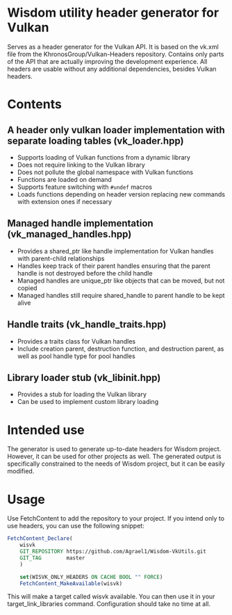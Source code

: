 # Wisdom utility header generator for Vulkan

Serves as a header generator for the Vulkan API. It is based on the vk.xml file from the KhronosGroup/Vulkan-Headers repository.
Contains only parts of the API that are actually improving the development experience. All headers are usable without any additional dependencies, besides Vulkan headers.


# Contents

## A header only vulkan loader implementation with separate loading tables (vk_loader.hpp)
- Supports loading of Vulkan functions from a dynamic library
- Does not require linking to the Vulkan library
- Does not pollute the global namespace with Vulkan functions
- Functions are loaded on demand
- Supports feature switching with `#undef` macros
- Loads functions depending on header version replacing new commands with extension ones if necessary

## Managed handle implementation (vk_managed_handles.hpp) 
- Provides a shared_ptr like handle implementation for Vulkan handles with parent-child relationships
- Handles keep track of their parent handles ensuring that the parent handle is not destroyed before the child handle
- Managed handles are unique_ptr like objects that can be moved, but not copied
- Managed handles still require shared_handle to parent handle to be kept alive

## Handle traits (vk_handle_traits.hpp)
- Provides a traits class for Vulkan handles
- Include creation parent, destruction function, and destruction parent, as well as pool handle type for pool handles

## Library loader stub (vk_libinit.hpp)
- Provides a stub for loading the Vulkan library
- Can be used to implement custom library loading

# Intended use

The generator is used to generate up-to-date headers for Wisdom project. However, it can be used for other projects as well. 
The generated output is specifically constrained to the needs of Wisdom project, but it can be easily modified.

# Usage

Use FetchContent to add the repository to your project. If you intend only to use headers, you can use the following snippet:

```cmake
FetchContent_Declare(
	wisvk
	GIT_REPOSITORY https://github.com/Agrael1/Wisdom-VkUtils.git
	GIT_TAG        master
	)

	set(WISVK_ONLY_HEADERS ON CACHE BOOL "" FORCE)
	FetchContent_MakeAvailable(wisvk)
```
This will make a target called wisvk available. You can then use it in your target_link_libraries command. Configuration should take no time at all.
